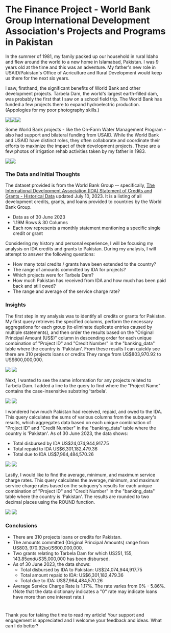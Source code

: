 # The Finance Project - World Bank Group International Development Association's Projects and Programs in Pakistan


In the summer of 1981, my family packed up our household in rural Idaho and flew around the world to a new home in Islamabad, Pakistan. I was 9 years old at the time and this was an adventure. My father's new role in USAID/Pakistan's Office of Acriculture and Rural Development would keep us there for the next six years. 

I saw, firsthand, the significant benefits of World Bank and other development projects. Tarbela Dam, the world's largest earth-filled dam, was probably the first that I saw on a school field trip. The World Bank has funded a few projects there to expand hydroelectric production. (Appologies for my poor photography skills.)  

<img src="images/bankingtarbelafill.tif?raw=true"/><img src="images/bankingtarbelaspillway.tif?raw=true"/><img src="images/bankingtarbelagates.tif?raw=true"/>

Some World Bank projects - like the On-Farm Water Management Program - also had support and bilateral funding from USAID. While the World Bank and USAID have distinct roles, they often collaborate and coordinate their efforts to maximize the impact of their development projects. These are a few photos of irrigation rehab activities taken by my father in 1983.

<img src="images/bankingprojectroller.tif?raw=true"/><img src="images/bankingprojectscrapers.tif?raw=true"/>



### The Data and Initial Thoughts

The dataset provided is from the World Bank Group -- specifically, [The International Development Association (IDA) Statement of Credits and Grants - Historical Data](/tdhttps://finances.worldbank.org/Loans-and-Credits/IDA-Statement-Of-Credits-and-Grants-Historical-Dat/tdwh-3krx) updated July 10, 2023. It is a listing of all development credits, grants, and loans provided to countries by the World Bank Group. 
- Data as of 30 June 2023
- 1.19M Rows & 30 Columns
- Each row represents a monthly statement mentioning a specific single credit or grant

Considering my history and personal experience, I will be focusing my analysis on IDA credits and grants to Pakistan. During my analysis, I will attempt to answer the following questions:
- How many total credits / grants have been extended to the country?
- The range of amounts committed by IDA for projects?
- Which projects were for Tarbela Dam?
- How much Pakistan has received from IDA and how much has been paid back and still owed?
- The range and average of the service charge rate?



### Insights
The first step in my analysis was to identify all credits or grants for Pakistan. My first query retrieves the specified columns, perform the necessary aggregations for each group (to eliminate duplicate entries caused by multiple statements), and then order the results based on the "Original Principal Amount (US$)" column in descending order for each unique combination of "Project ID" and "Credit Number" in the "banking_data" table where the country is 'Pakistan'.
From these results I can quickly see there are 310 projects loans or credits
They range from US$803,970.92 to US$600,000,000.

<img src="images/q-listedprojectcredits.png?raw=true"/>
<img src="images/qr-listedprojectcredits.png?raw=true"/>

Next, I wanted to see the same information for any projects related to Tarbela Dam. I added a line to the query to find where the "Project Name" contains the case-insensitive substring 'tarbela'.

<img src="images/q-tarbelalist.png?raw=true"/>
<img src="images/qr-tarbelalist.png?raw=true"/>

I wondered how much Pakistan had received, repaid, and owed to the IDA. This query calculates the sums of various columns from the subquery's results, which aggregates data based on each unique combination of "Project ID" and "Credit Number" in the "banking_data" table where the country is 'Pakistan'. 
As of 30 June 2023, the data shows:
- Total disbursed by IDA US$24,074,944,917.75	
- Total repaid to IDA US$6,301,182,479.36	
- Total due to IDA US$7,964,484,570.26

<img src="images/q-sumlistedprojectcredits.png?raw=true"/>
<img src="images/qr-sumlistedprojectcredits.png?raw=true"/>

Lastly, I would like to find the average, minimum, and maximum service charge rates. This query calculates the average, minimum, and maximum service charge rates based on the subquery's results for each unique combination of "Project ID" and "Credit Number" in the "banking_data" table where the country is 'Pakistan'. The results are rounded to two decimal places using the ROUND function.

<img src="images/q-avgminmaxservicecharge.png?raw=true"/>
<img src="images/qr-avgminmaxservicecharge.png?raw=true"/>



### Conclusions
- There are 310 projects loans or credits for Pakistan.
- The amounts committed (Original Principal Amounts) range from US$803,970.92 to US$600,000,000.
- Two grants relating to Tarbela Dam for which US$251,155,143.85 and US$35,000,000 has been disbursed.
- As of 30 June 2023, the data shows:
   - Total disbursed by IDA to Pakistan: US$24,074,944,917.75	
   - Total amount repaid to IDA: US$6,301,182,479.36	
   - Total due to IDA: US$7,964,484,570.26
- Average Service Charge Rate is 1.17%. The rate varies from 0% - 5.86%. (Note that the data dictionary indicates a "0" rate may indicate loans have more than one interest rate.)


#  
Thank you for taking the time to read my article! Your support and engagement is appreciated and I welcome your feedback and ideas. What can I do better?
